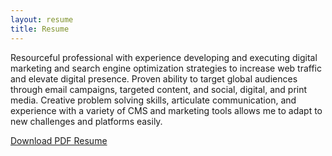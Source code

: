 ```yaml
---
layout: resume
title: Resume
---
```


Resourceful professional with experience developing and executing digital marketing and search engine optimization strategies to increase web traffic and elevate digital presence. Proven ability to target global audiences through email campaigns, targeted content, and social, digital, and print media. Creative problem solving skills, articulate communication, and experience with a variety of CMS and marketing tools allows me to adapt to new challenges and platforms easily.

<a href="#" class="mt-4 pointer-events-auto transition ease-in-out duration-300 inline-flex items-baseline text-center rounded-sm bg-orange-600 py-2 px-4 no-underline font-semibold text-white hover:bg-orange-800"><i class="fa-solid fa-file-pdf text-sm mr-2"></i>Download PDF Resume</a>
